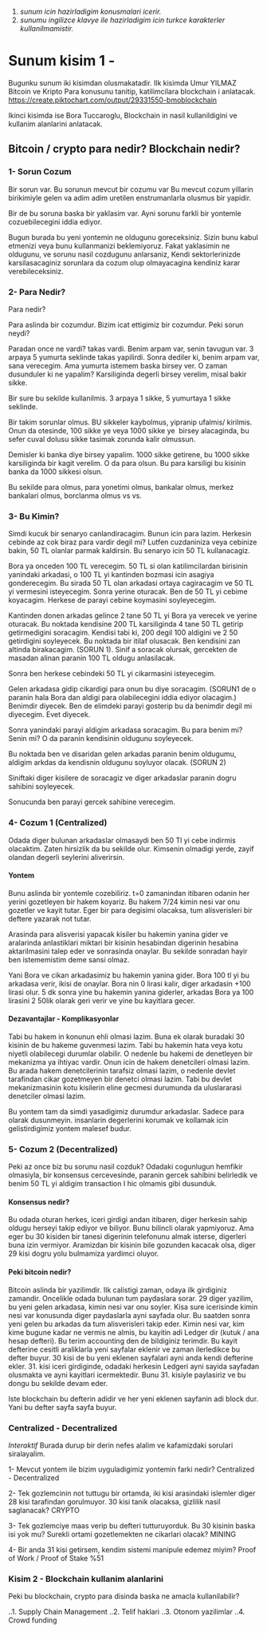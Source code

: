 1. *sunum icin hazirladigim konusmalari icerir.*
2. *sunumu ingilizce klavye ile hazirladigim icin turkce karakterler kullanilmamistir.*



# Sunum kisim 1 -
Bugunku  sunum iki kisimdan olusmakatadir. Ilk kisimda Umur YILMAZ Bitcoin ve Kripto Para konusunu tanitip, katilimcilara blockchain i anlatacak.
https://create.piktochart.com/output/29331550-bmoblockchain

Ikinci kisimda ise Bora Tuccaroglu, Blockchain in nasil kullanildigini ve kullanim alanlarini anlatacak.

## Bitcoin / crypto para nedir? Blockchain nedir?

### 1- Sorun Cozum
Bir sorun var.
Bu sorunun mevcut bir cozumu var
Bu mevcut cozum yillarin birikimiyle gelen va adim adim uretilen enstrumanlarla olusmus bir yapidir.

Bir de bu soruna baska bir yaklasim var.
Ayni sorunu farkli bir yontemle cozuebilecegini iddia ediyor.

Bugun burada bu yeni yontemin ne oldugunu goreceksiniz. Sizin bunu kabul etmenizi veya bunu kullanmanizi beklemiyoruz. Fakat yaklasimin ne oldugunu, ve sorunu nasil cozdugunu anlarsaniz, Kendi sektorlerinizde karsilasacaginiz sorunlara da cozum olup olmayacagina kendiniz karar verebileceksiniz.

### 2- Para Nedir?
Para nedir?

Para aslinda bir cozumdur. Bizim icat ettigimiz bir cozumdur. Peki sorun neydi?

Paradan once ne vardi? takas vardi. Benim arpam var, senin tavugun var. 3 arpaya 5 yumurta seklinde takas yapilirdi. Sonra dediler ki, benim arpam var, sana verecegim. Ama yumurta istemem baska birsey ver. O zaman dusunduler ki ne yapalim? Karsiliginda degerli birsey verelim, misal bakir sikke.

Bir sure bu sekilde kullanilmis. 3 arpaya 1 sikke, 5 yumurtaya 1 sikke seklinde.

Bir takim sorunlar olmus. BU sikkeler kaybolmus, yipranip ufalmis/ kirilmis. Onun da otesinde, 100 sikke ye veya 1000 sikke ye  birsey alacaginda, bu sefer cuval dolusu sikke tasimak zorunda kalir olmussun.

Demisler ki banka diye birsey yapalim. 1000 sikke getirene, bu 1000 sikke karsiliginda bir kagit verelim. O da para olsun. Bu para karsiligi bu kisinin banka da 1000 sikkesi olsun.

Bu sekilde para olmus, para yonetimi olmus, bankalar olmus, merkez bankalari olmus, borclanma olmus vs vs.

### 3- Bu Kimin?
Simdi kucuk bir senaryo canlandiracagim. Bunun icin para lazim. Herkesin cebinde az cok biraz para vardir degil mi? Lutfen cuzdaniniza veya cebinize bakin, 50 TL olanlar parmak kaldirsin. Bu senaryo icin 50 TL kullanacagiz.

Bora ya onceden 100 TL verecegim. 50 TL si olan katilimcilardan birisinin yanindaki arkadasi, o 100 TL yi kantinden bozmasi icin asagiya gonderecegim. Bu sirada 50 TL olan arkadasi ortaya cagiracagim ve 50 TL yi vermesini isteyecegim. Sonra yerine oturacak. Ben de 50 TL yi cebime koyacagim. Herkese de parayi cebine koymasini soyleyecegim.

Kantinden donen arkadas gelince 2 tane 50 TL yi Bora ya verecek ve yerine oturacak.
Bu noktada kendisine 200 TL karsiliginda 4 tane 50 TL getirip getirmedigini soracagim. Kendisi tabi ki, 200 degil 100 aldigini ve 2 50 getirdigini soyleyecek. Bu noktada bir itilaf olusacak. Ben kendisini zan altinda birakacagim. (SORUN 1). Sinif a soracak olursak, gercekten de masadan alinan paranin 100 TL oldugu anlasilacak.

Sonra ben herkese cebindeki 50 TL yi cikarmasini isteyecegim.

Gelen arkadasa gidip cikardigi para onun bu diye soracagim. (SORUN1 de o paranin hala Bora dan aldigi para olabilecegini iddia ediyor olacagim.) Benimdir diyecek. Ben de elimdeki parayi gosterip bu da benimdir degil mi diyecegim. Evet diyecek.

Sonra yanindaki parayi aldigim arkadasa soracagim. Bu para benim mi? Senin mi? O da paranin kendisinin oldugunu soyleyecek.

Bu noktada ben ve disaridan gelen arkadas paranin benim oldugumu, aldigim arkdas da kendisnin oldugunu soyluyor olacak. (SORUN 2)

Siniftaki diger kisilere de soracagiz ve diger arkadaslar paranin dogru sahibini soyleyecek.

Sonucunda ben parayi gercek sahibine verecegim.

### 4- Cozum 1 (Centralized)
Odada diger bulunan arkadaslar olmasaydi ben 50 Tl yi cebe indirmis olacaktim. Zaten hirsizlik da bu sekilde olur. Kimsenin olmadigi yerde, zayif olandan degerli seylerini aliverirsin.

#### Yontem
Bunu aslinda bir yontemle cozebiliriz. t=0 zamanindan itibaren odanin her yerini gozetleyen bir hakem koyariz. Bu hakem 7/24 kimin nesi var onu gozetler ve kayit tutar. Eger bir para degisimi olacaksa, tum alisverisleri bir deftere yazarak not tutar.

Arasinda para alisverisi yapacak kisiler bu hakemin yanina gider ve aralarinda anlastiklari miktari bir kisinin hesabindan digerinin hesabina aktarilmasini talep eder ve sonrasinda onaylar. Bu sekilde sonradan hayir ben istememistim deme sansi olmaz.

Yani Bora ve cikan arkadasimiz bu hakemin yanina gider. Bora 100 tl yi bu arkadasa verir, ikisi de onaylar. Bora nin 0 lirasi kalir, diger arkadasin +100 lirasi olur. 5 dk sonra yine bu hakemin yanina giderler, arkadas Bora ya 100 lirasini 2 50lik olarak geri verir ve yine bu kayitlara gecer.

#### Dezavantajlar - Komplikasyonlar
Tabi bu hakem in konunun ehli olmasi lazim. Buna ek olarak buradaki 30 kisinin de bu hakeme guvenmesi lazim. Tabi bu hakemin hata veya kotu niyetli olabilecegi durumlar olabilir. O nedenle bu hakemi de denetleyen bir mekanizma ya ihtiyac vardir. Onun icin de hakem denetcileri olmasi lazim. Bu arada hakem denetcilerinin tarafsiz olmasi lazim, o nedenle devlet tarafindan cikar gozetmeyen bir denetci olmasi lazim. Tabi bu devlet mekanizmasinin kotu kisilerin eline gecmesi durumunda da uluslararasi denetciler olmasi lazim.

Bu yontem tam da simdi yasadigimiz durumdur arkadaslar. Sadece para olarak dusunmeyin. insanlarin degerlerini korumak ve kollamak icin gelistirdigimiz yontem malesef budur.

### 5- Cozum 2 (Decentralized)
Peki az once biz bu sorunu nasil cozduk? Odadaki cogunlugun hemfikir olmasiyla, bir konsensus cercevesinde, paranin gercek sahibini belirledik ve benim 50 TL yi aldigim transaction I hic olmamis gibi dusunduk.

#### Konsensus nedir?
Bu odada oturan herkes, iceri girdigi andan itibaren, diger herkesin sahip oldugu herseyi takip ediyor ve biliyor. Bunu bilincli olarak yapmiyoruz. Ama eger bu 30 kisiden bir tanesi digerinin telefonunu almak isterse, digerleri buna izin vermiyor. Aramizdan bir kisinin bile gozunden kacacak olsa, diger 29 kisi dogru yolu bulmamiza yardimci oluyor.

#### Peki bitcoin nedir?

Bitcoin aslinda bir yazilimdir. Ilk calistigi zaman, odaya ilk girdiginiz zamandir. Oncelikle odada bulunan tum paydaslara sorar. 29 diger yazilim, bu yeni gelen arkadasa, kimin nesi var onu soyler. Kisa sure icerisinde kimin nesi var konusunda diger paydaslarla ayni sayfada olur. Bu saatden sonra yeni gelen bu arkadas da tum alisverisleri takip eder. Kimin nesi var, kim kime bugune kadar ne vermis ne almis, bu kayitin adi Ledger dir (kutuk / ana hesap defteri). Bu terim accounting den de bildiginiz terimdir. Bu kayit defterine cesitli araliklarla yeni sayfalar eklenir ve zaman ilerledikce bu defter buyur. 30 kisi de bu yeni eklenen sayfalari ayni anda kendi defterine ekler. 31. kisi iceri girdiginde, odadaki herkesin Ledgeri ayni sayida sayfadan olusmakta ve ayni kayitlari icermektedir. Bunu 31. kisiyle paylasiriz ve bu dongu bu sekilde devam eder.

Iste blockchain bu defterin adidir ve her yeni eklenen sayfanin adi block dur. Yani bu defter sayfa sayfa buyur.

### Centralized - Decentralized
*Interaktif*
Burada durup bir derin nefes alalim ve kafamizdaki sorulari siralayalim.

1- Mevcut yontem ile bizim uyguladigimiz yontemin farki nedir?
Centralized - Decentralized

2- Tek gozlemcinin not tuttugu bir ortamda, iki kisi arasindaki islemler diger 28 kisi tarafindan gorulmuyor. 30 kisi tanik olacaksa, gizlilik nasil saglanacak?
CRYPTO

3- Tek gozlemciye maas verip bu defteri tutturuyorduk. Bu 30 kisinin baska isi yok mu? Surekli ortami gozetlemekten ne cikarlari olacak?
MINING

4- Bir anda 31 kisi getirsem, kendim sistemi manipule edemez miyim?
Proof of Work / Proof of Stake
%51

### Kisim 2 - Blockchain kullanim alanlarini
Peki bu blockchain, crypto para disinda baska ne amacla kullanilabilir?

..1. Supply Chain Management
..2. Telif haklari
..3. Otonom yazilimlar
..4. Crowd funding
